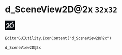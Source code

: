 # d_SceneView2D@2x `32x32`
<img src="/img/d_SceneView2D@2x.png" width=32 height=32>

``` CSharp
EditorGUIUtility.IconContent("d_SceneView2D@2x")
```
```
d_SceneView2D@2x
```
